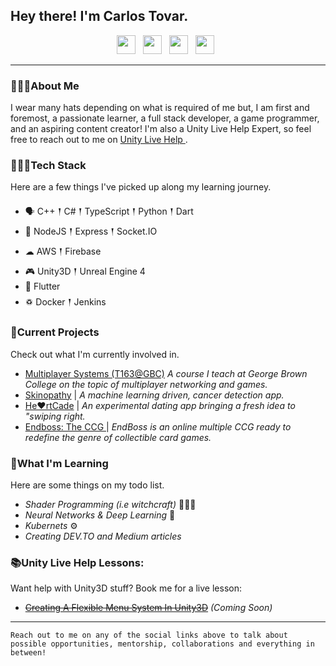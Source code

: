## Hey there! I'm Carlos Tovar.

<p align='center'>
<a href="mailto:dev.iansmathew@gmail.com"><img height="30" src="https://raw.githubusercontent.com/iansmathew/iansmathew/master/assets/icon_email.png"></a>&nbsp;&nbsp;
<a href="https://www.linkedin.com/in/iansmathew/"><img height="30" src="https://raw.githubusercontent.com/iansmathew/iansmathew/master/assets/icon_linkedin.png"></a>&nbsp;&nbsp;
<a href="https://twitter.com/iansmathew"><img height="30" src="https://raw.githubusercontent.com/iansmathew/iansmathew/master/assets/icon_twitter.png"></a>&nbsp;&nbsp;
<a href="https://connect.unity.com/u/ian-mathew"><img height="30" src="https://raw.githubusercontent.com/iansmathew/iansmathew/master/assets/icon_unity3d.png"></a>&nbsp;&nbsp;
</p>

---

### 🙋🏽‍♂️About Me

<p> I wear many hats depending on what is required of me but, I am first and foremost, a passionate learner, a full stack developer, a game programmer, and an aspiring content creator! I'm also a Unity Live Help Expert, so feel free to reach out to me on <a href="https://livehelp.unity.com/expert/ian-mathew?source=lesson"> Unity Live Help </a>.
</p>

### 👨🏽‍💻Tech Stack

<p>
Here are a few things I've picked up along my learning journey.
</p>

- 🗣 C++ 𒑰 C# 𒑰 TypeScript 𒑰 Python 𒑰 Dart
- 🎒 NodeJS 𒑰 Express 𒑰 Socket.IO
- ☁ AWS 𒑰 Firebase
- 🎮 Unity3D 𒑰 Unreal Engine 4
- 📱 Flutter
- ♽ Docker 𒑰 Jenkins

### 🚧Current Projects

<p>
Check out what I'm currently involved in.

- <a href="https://www.georgebrown.ca/programs/game-programming-program-t163">Multiplayer Systems (T163@GBC)</a> _A course I teach at George Brown College on the topic of multiplayer networking and games._
- <a href="http://skinopathy.com/">Skinopathy</a> | _A machine learning driven, cancer detection app._
- <a href="https://www.heartcade.co/">He♥️rtCade</a> | _An experimental dating app bringing a fresh idea to "swiping right._
- <a href="http://playendboss.com/">Endboss: The CCG </a> | _EndBoss is an online multiple CCG ready to redefine the genre of collectible card games._
</p>

### 🌱What I'm Learning

Here are some things on my todo list.

- _Shader Programming (i.e witchcraft)_ 🧙🏽‍♂️
- _Neural Networks & Deep Learning_ 🤖
- _Kubernets_ ⚙️
- _Creating DEV.TO and Medium articles_

### 📚Unity Live Help Lessons:

Want help with Unity3D stuff? Book me for a live lesson:

- <a href="https://livehelp.unity.com/expert/ian-mathew?source=lesson">~~Creating A Flexible Menu System In Unity3D~~</a> _(Coming Soon)_

---

`Reach out to me on any of the social links above to talk about possible opportunities, mentorship, collaborations and everything in between!`
